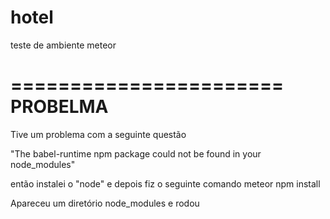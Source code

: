 # hotel
teste de ambiente meteor

=======================
PROBELMA
=======================
Tive um problema com a seguinte questão 

"The babel-runtime npm package could not be found in your node_modules"

então instalei o "node" e depois fiz o seguinte comando 
meteor npm install

Apareceu um diretório node_modules e rodou 
